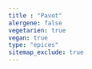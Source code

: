 ```yaml
---
title : "Pavot"
alergene: false
vegetarien: true
vegan: true
type: "epices"
sitemap_exclude: true
--- 
```

